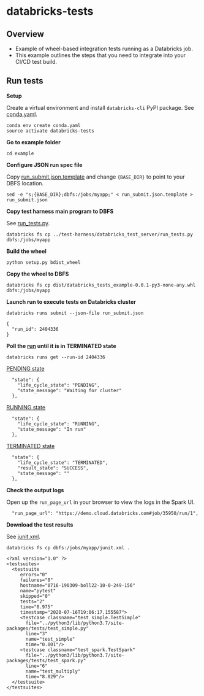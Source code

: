 # databricks-tests

## Overview

* Example of wheel-based integration tests running as a Databricks job.
* This example outlines the steps that you need to integrate into your CI/CD test build.

## Run tests

**Setup**

Create a virtual environment and install `databricks-cli` PyPI package.
See [conda.yaml](conda.yaml).

```
conda env create conda.yaml
source activate databricks-tests
```

**Go to example folder**

```
cd example
```

**Configure JSON run spec file**

Copy [run_submit.json.template](example/run_submit.json.template) and change `{BASE_DIR}` to point to your DBFS location.

```
sed -e "s;{BASE_DIR};dbfs:/jobs/myapp;" < run_submit.json.template > run_submit.json
```

**Copy test harness main program to DBFS**

See [run_tests.py](test-harness/databricks_test_server/run_tests.py).
```
databricks fs cp ../test-harness/databricks_test_server/run_tests.py dbfs:/jobs/myapp
```

**Build the wheel**
```
python setup.py bdist_wheel
```

**Copy the wheel to DBFS**
```
databricks fs cp dist/databricks_tests_example-0.0.1-py3-none-any.whl dbfs:/jobs/myapp
```

**Launch run to execute tests on Databricks cluster**

```
databricks runs submit --json-file run_submit.json
```
```
{
  "run_id": 2404336
}
```

**Poll the [run](https://docs.databricks.com/dev-tools/api/latest/jobs.html#runs-get) until it is in TERMINATED state**
```
databricks runs get --run-id 2404336
```

[PENDING state](example/samples/001_run_pending.json)
```
  "state": {
    "life_cycle_state": "PENDING",
    "state_message": "Waiting for cluster"
  },
```

[RUNNING state](example/samples/002_run_running.json)
```
  "state": {
    "life_cycle_state": "RUNNING",
    "state_message": "In run"
  },
```
[TERMINATED state](example/samples/003_run_terminated.json)
```
  "state": {
    "life_cycle_state": "TERMINATED",
    "result_state": "SUCCESS",
    "state_message": ""
  },
```

**Check the output logs**

Open up the `run_page_url` in your browser to view the logs in the Spark UI.

```
  "run_page_url": "https://demo.cloud.databricks.com#job/35950/run/1",
```

**Download the test results**

See [junit.xml](example/samples/junit.xml).
```
databricks fs cp dbfs:/jobs/myapp/junit.xml .
```
```
<?xml version="1.0" ?>
<testsuites>
  <testsuite
     errors="0"
     failures="0"
     hostname="0716-190309-boll22-10-0-249-156"
     name="pytest"
     skipped="0"
     tests="2"
     time="8.975"
     timestamp="2020-07-16T19:06:17.155587">
     <testcase classname="test_simple.TestSimple"
       file="../python3/lib/python3.7/site-packages/tests/test_simple.py"
       line="3"
       name="test_simple"
       time="0.001"/>
     <testcase classname="test_spark.TestSpark"
       file="../python3/lib/python3.7/site-packages/tests/test_spark.py"
       line="6"
       name="test_multiply"
       time="8.829"/>
  </testsuite>
</testsuites>
```


